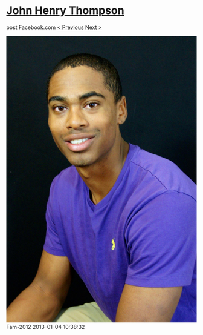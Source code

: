 # [John Henry Thompson](../README.md)
post Facebook.com
[< Previous](2013-01-06-4.md) [Next >](2013-01-04-2.md)

[![](../media/2013-01-04/Fam-2012.jpg)](../README.md)
Fam-2012
2013-01-04 10:38:32